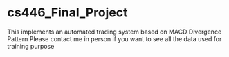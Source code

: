# cs446_Final_Project
This implements an automated trading system based on MACD Divergence Pattern
Please contact me in person if you want to see all the data used for training purpose
